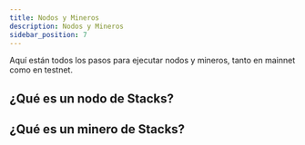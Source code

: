 ```yaml
---
title: Nodos y Mineros
description: Nodos y Mineros
sidebar_position: 7
---
```


Aquí están todos los pasos para ejecutar nodos y mineros, tanto en mainnet como en testnet.

## ¿Qué es un nodo de Stacks?

## ¿Qué es un minero de Stacks?
